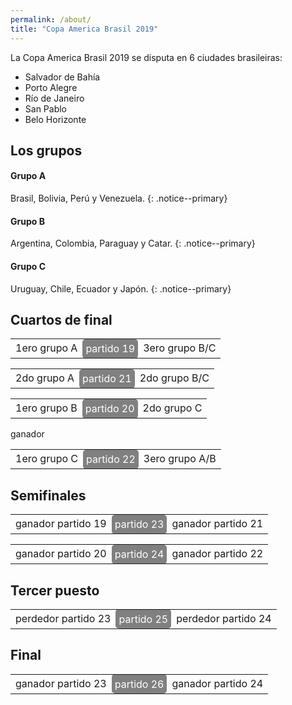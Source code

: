 ```yaml
---
permalink: /about/
title: "Copa America Brasil 2019"
---
```


La Copa America Brasil 2019 se disputa en 6 ciudades brasileiras: 

- Salvador de Bahía
- Porto Alegre
- Río de Janeiro
- San Pablo
- Belo Horizonte

## Los grupos

#### Grupo A

Brasil, Bolivia, Perú y Venezuela.
{: .notice--primary}

#### Grupo B

Argentina, Colombia, Paraguay y Catar.
{: .notice--primary}

#### Grupo C

Uruguay, Chile, Ecuador y Japón.
{: .notice--primary}

## Cuartos de final

<style>
  .partido {
    background: grey;
    color: white;
    padding: 5px;
    border-radius: 5px;
  }
</style>
<table>
  <tbody>
    <tr>
      <td>1ero grupo A</td>
      <td class="partido">partido 19</td>
      <td>3ero grupo B/C</td>
    </tr>
  </tbody>
</table>
<table>
  <tbody>
    <tr>
      <td>2do grupo A</td>
      <td class="partido">partido 21</td>
      <td>2do grupo B/C</td>
    </tr>
  </tbody>
</table>
<table>
  <tbody>
    <tr>
      <td>1ero grupo B</td>
      <td class="partido">partido 20</td>
      <td>2do grupo C</td>
    </tr>
  </tbody>
</table>
<table>
  <tbody>
    <tr>
ganador      <td>1ero grupo C</td>
      <td class="partido">partido 22</td>
      <td>3ero grupo A/B</td>
    </tr>
  </tbody>
</table>

## Semifinales

<table>
  <tbody>
    <tr>
      <td>ganador partido 19</td>
      <td class="partido">partido 23</td>
      <td>ganador partido 21</td>
    </tr>
  </tbody>
</table>
<table>
  <tbody>
    <tr>
      <td>ganador partido 20</td>
      <td class="partido">partido 24</td>
      <td>ganador partido 22</td>
    </tr>
  </tbody>
</table>

## Tercer puesto

<table>
  <tbody>
    <tr>
      <td>perdedor partido 23</td>
      <td class="partido">partido 25</td>
      <td>perdedor partido 24</td>
    </tr>
  </tbody>
</table>

## Final

<table>
  <tbody>
    <tr>
      <td>ganador partido 23</td>
      <td class="partido">partido 26</td>
      <td>ganador partido 24</td>
    </tr>
  </tbody>
</table>

   

